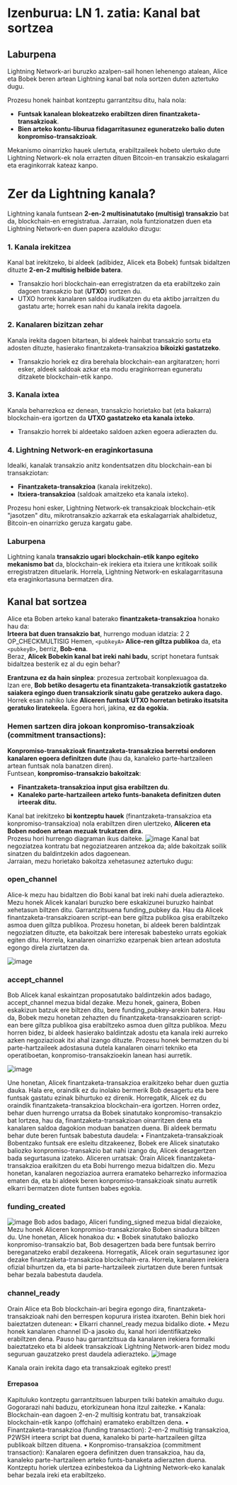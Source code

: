 # Izenburua: LN 1. zatia: Kanal bat sortzea

## Laburpena
Lightning Network-ari buruzko azalpen-sail honen lehenengo atalean, Alice eta Bobek beren artean Lightning kanal bat nola sortzen duten aztertuko dugu. 

Prozesu honek hainbat kontzeptu garrantzitsu ditu, hala nola:
- **Funtsak kanalean blokeatzeko erabiltzen diren finantzaketa-transakzioak**.
- **Bien arteko kontu-liburua fidagarritasunez eguneratzeko balio duten konpromiso-transakzioak**.

Mekanismo oinarrizko hauek ulertuta, erabiltzaileek hobeto ulertuko dute Lightning Network-ek nola errazten dituen Bitcoin-en transakzio eskalagarri eta eraginkorrak kateaz kanpo.

# Zer da Lightning kanala?

Lightning kanala funtsean **2-en-2 multisinatutako (multisig) transakzio** bat da, blockchain-en erregistratua. Jarraian, nola funtzionatzen duen eta Lightning Network-en duen papera azalduko dizugu:

### 1. Kanala irekitzea
Kanal bat irekitzeko, bi aldeek (adibidez, Alicek eta Bobek) funtsak bidaltzen dituzte **2-en-2 multisig helbide batera**. 
- Transakzio hori blockchain-ean erregistratzen da eta erabiltzeko zain dagoen transakzio bat (**UTXO**) sortzen du.
- UTXO horrek kanalaren saldoa irudikatzen du eta aktibo jarraitzen du gastatu arte; horrek esan nahi du kanala irekita dagoela.

### 2. Kanalaren bizitzan zehar
Kanala irekita dagoen bitartean, bi aldeek hainbat transakzio sortu eta adosten dituzte, hasierako finantzaketa-transakzioa **bikoizki gastatzeko**.
- Transakzio horiek ez dira berehala blockchain-ean argitaratzen; horri esker, aldeek saldoak azkar eta modu eraginkorrean eguneratu ditzakete blockchain-etik kanpo.

### 3. Kanala ixtea
Kanala beharrezkoa ez denean, transakzio horietako bat (eta bakarra) blockchain-era igortzen da **UTXO gastatzeko eta kanala ixteko**. 
- Transakzio horrek bi aldeetako saldoen azken egoera adierazten du.

### 4. Lightning Network-en eraginkortasuna
Idealki, kanalak transakzio anitz kondentsatzen ditu blockchain-ean bi transakziotan:
- **Finantzaketa-transakzioa** (kanala irekitzeko).
- **Itxiera-transakzioa** (saldoak amaitzeko eta kanala ixteko).

Prozesu honi esker, Lightning Network-ek transakzioak blockchain-etik "jasotzen" ditu, mikrotransakzio azkarrak eta eskalagarriak ahalbidetuz, Bitcoin-en oinarrizko geruza kargatu gabe.

### Laburpena
Lightning kanala **transakzio ugari blockchain-etik kanpo egiteko mekanismo bat** da, blockchain-ek irekiera eta itxiera une kritikoak soilik erregistratzen dituelarik. Horrela, Lightning Network-en eskalagarritasuna eta eraginkortasuna bermatzen dira.


## Kanal bat sortzea

Alice eta Boben arteko kanal baterako **finantzaketa-transakzioa** honako hau da:  
**Irteera bat duen transakzio bat**, hurrengo moduan idatzia: 2 <pubkeyA> <pubkeyB> 2 OP_CHECKMULTISIG
Hemen, `<pubkeyA>` **Alice-ren giltza publikoa** da, eta `<pubkeyB>`, berriz, **Bob-ena**.  
Beraz, **Alicek Bobekin kanal bat ireki nahi badu**, script honetara funtsak bidaltzea besterik ez al du egin behar?

**Erantzuna ez da hain sinplea**: prozesua zertxobait konplexuagoa da.  
Izan ere, **Bob betiko desagertu eta finantzaketa-transakziotik gastatzeko saiakera egingo duen transakziorik sinatu gabe geratzeko aukera dago.**  
Horrek esan nahiko luke **Aliceren funtsak UTXO horretan betirako itsatsita geratuko liratekeela.** Egoera hori, jakina, **ez da egokia.**

### Hemen sartzen dira jokoan konpromiso-transakzioak (commitment transactions):
**Konpromiso-transakzioak finantzaketa-transakzioa berretsi ondoren kanalaren egoera definitzen dute** (hau da, kanaleko parte-hartzaileen artean funtsak nola banatzen diren).  
Funtsean, **konpromiso-transakzio bakoitzak**:
- **Finantzaketa-transakzioa input gisa erabiltzen du**.
- **Kanaleko parte-hartzaileen arteko funts-banaketa definitzen duten irteerak ditu.**

Kanal bat irekitzeko **bi kontzeptu hauek** (finantzaketa-transakzioa eta konpromiso-transakzioa) nola erabiltzen diren ulertzeko, **Aliceren eta Boben nodoen artean mezuak trukatzen dira.**  
Prozesu hori hurrengo diagraman ikus daiteke.
![image](https://github.com/user-attachments/assets/88d758bf-d9c0-4359-a929-a2dc2b40965a)
Kanal bat negoziatzea kontratu bat negoziatzearen antzekoa da; alde bakoitzak soilik sinatzen du baldintzekin ados dagoenean.  
Jarraian, mezu horietako bakoitza xehetasunez aztertuko dugu:

 ### open_channel
Alice-k mezu hau bidaltzen dio Bobi kanal bat ireki nahi duela adierazteko. Mezu honek Alicek kanalari buruzko bere eskakizunei buruzko hainbat xehetasun biltzen ditu. Garrantzitsuena funding_pubkey da. Hau da Alicek finantzaketa-transakzioaren script-ean bere giltza publikoa gisa erabiltzeko asmoa duen giltza publikoa.
Prozesu honetan, bi aldeek beren baldintzak negoziatzen dituzte, eta bakoitzak bere interesak babesteko urrats egokiak egiten ditu. Horrela, kanalaren oinarrizko ezarpenak bien artean adostuta egongo direla ziurtatzen da.

![image](https://github.com/user-attachments/assets/b8cb15bb-880a-4f7f-ae60-cd7b52c2d181)

### accept_channel
Bob Alicek kanal eskaintzan proposatutako baldintzekin ados badago, accept_channel mezua bidal dezake. Mezu honek, gainera, Boben eskakizun batzuk ere biltzen ditu, bere funding_pubkey-arekin batera.
Hau da, Bobek mezu honetan zehazten du finantzaketa-transakzioaren script-ean bere giltza publikoa gisa erabiltzeko asmoa duen giltza publikoa. Mezu horren bidez, bi aldeek hasierako baldintzak adostu eta kanala ireki aurreko azken negoziazioak itxi ahal izango dituzte.
Prozesu honek bermatzen du bi parte-hartzaileek adostasuna dutela kanalaren oinarri tekniko eta operatiboetan, konpromiso-transakzioekin lanean hasi aurretik.

![image](https://github.com/user-attachments/assets/a4c797a2-01c0-41b7-adc6-cd4d7fb37647)

Une honetan, Alicek finantzaketa-transakzioa eraikitzeko behar duen guztia dauka.
Hala ere, oraindik ez du inolako bermerik Bob desagertu eta bere funtsak gastatu ezinak bihurtuko ez direnik. Horregatik, Alicek ez du oraindik finantzaketa-transakzioa blockchain-era igortzen. Horren ordez, behar duen hurrengo urratsa da Bobek sinatutako konpromiso-transakzio bat lortzea, hau da, finantzaketa-transakzioan oinarritzen dena eta kanalaren saldoa dagokion moduan banatzen duena.
Bi aldeek bermatu behar dute beren funtsak babestuta daudela:
•	Finantzaketa-transakzioak Bobentzako funtsak ere esleitu ditzakeenez, Bobek ere Alicek sinatutako baliozko konpromiso-transakzio bat nahi izango du, Alicek desagertzen bada segurtasuna izateko.
Aliceren urratsak:
Orain Alicek finantzaketa-transakzioa eraikitzen du eta Bobi hurrengo mezua bidaltzen dio. Mezu honetan, kanalaren negoziazioa aurrera eramateko beharrezko informazioa ematen da, eta bi aldeek beren konpromiso-transakzioak sinatu aurretik elkarri bermatzen diote funtsen babes egokia.

### funding_created
![image](https://github.com/user-attachments/assets/ff55ab4d-ada7-49c9-8f46-8e38d72e26d0)
Bob ados badago, Aliceri funding_signed mezua bidal diezaioke,
Mezu honek Aliceren konpromiso-transakziorako Boben sinadura biltzen du.
Une honetan, Alicek honakoa du:
•	Bobek sinatutako baliozko konpromiso-transakzio bat, Bob desagertzen bada bere funtsak berriro bereganatzeko erabil dezakeena.
Horregatik, Alicek orain segurtasunez igor dezake finantzaketa-transakzioa blockchain-era.
Horrela, kanalaren irekiera ofizial bihurtzen da, eta bi parte-hartzaileek ziurtatzen dute beren funtsak behar bezala babestuta daudela.

### channel_ready
Orain Alice eta Bob blockchain-ari begira egongo dira, finantzaketa-transakzioak nahi den berrespen kopurura iristea itxaroten.
Behin biek hori baieztatzen dutenean:
•	Elkarri channel_ready mezua bidaliko diote.
•	Mezu honek kanalaren channel ID-a jasoko du, kanal hori identifikatzeko erabiltzen dena.
Pauso hau garrantzitsua da kanalaren irekiera formalki baieztatzeko eta bi aldeek transakzioak Lightning Network-aren bidez modu seguruan gauzatzeko prest daudela adierazteko.
 ![image](https://github.com/user-attachments/assets/148b9fd3-1450-4e51-af1e-0bd9c28bdab9)

Kanala orain irekita dago eta transakzioak egiteko prest!
#### Errepasoa
Kapituluko kontzeptu garrantzitsuen laburpen txiki batekin amaituko dugu. Gogorarazi nahi baduzu, etorkizunean hona itzul zaitezke.
•	Kanala:
Blockchain-ean dagoen 2-en-2 multisig kontratu bat, transakzioak blockchain-etik kanpo (offchain) eramateko erabiltzen dena.
•	Finantzaketa-transakzioa (funding transaction):
2-en-2 multisig transakzioa, P2WSH irteera script bat duena, kanaleko bi parte-hartzaileen giltza publikoak biltzen dituena.
•	Konpromiso-transakzioa (commitment transaction):
Kanalaren egoera definitzen duen transakzioa, hau da, kanaleko parte-hartzaileen arteko funts-banaketa adierazten duena.
Kontzeptu horiek ulertzea ezinbestekoa da Lightning Network-eko kanalak behar bezala ireki eta erabiltzeko.









